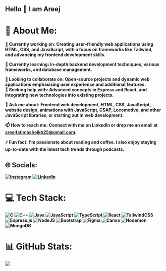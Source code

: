 ## Hello 👋 I am Areej

# 💫 About Me:

🔭<b> Currently working on: <b> Creating user-friendly web applications using HTML, CSS, and JavaScript, with a focus on frameworks like Tailwind, and advancing my frontend development skills.<br>

🌱 <b> Currently learning: <b> In-depth backend development techniques, various frameworks, and database management.<br>

👯<b> Looking to collaborate on: <b> Open-source projects and dynamic web applications emphasising user experience and additional features.<br>
🤔<b> Seeking help with: <b> Advanced concepts in Express and React, and integrating new technologies into existing projects.<br>

💬 <b> Ask me about:<b> Frontend web development, HTML, CSS, JavaScript, website design, animations with JavaScript, GSAP, Locomotive, and other JavaScript libraries, or starting out in web development.<br>

📫 <b> How to reach me: <b> Connect with me on LinkedIn or drop me an email at areejfatimasheikh25@gmail.com.<br>

⚡ <b>Fun fact: <b> I'm passionate about reading and coffee. I also enjoy staying up-to-date with the latest tech trends through podcasts.


## 🌐 Socials:
[![Instagram](https://img.shields.io/badge/Instagram-%23E4405F.svg?logo=Instagram&logoColor=white)](https://instagram.com/its._raven_) [![LinkedIn](https://img.shields.io/badge/LinkedIn-%230077B5.svg?logo=linkedin&logoColor=white)](https://linkedin.com/in/areej-sheikh5274) 

# 💻 Tech Stack:
![C](https://img.shields.io/badge/c-%2300599C.svg?style=for-the-badge&logo=c&logoColor=white) ![C++](https://img.shields.io/badge/c++-%2300599C.svg?style=for-the-badge&logo=c%2B%2B&logoColor=white) ![Java](https://img.shields.io/badge/java-%23ED8B00.svg?style=for-the-badge&logo=openjdk&logoColor=white) ![JavaScript](https://img.shields.io/badge/javascript-%23323330.svg?style=for-the-badge&logo=javascript&logoColor=%23F7DF1E) ![TypeScript](https://img.shields.io/badge/typescript-%23007ACC.svg?style=for-the-badge&logo=typescript&logoColor=white) ![React](https://img.shields.io/badge/react-%2320232a.svg?style=for-the-badge&logo=react&logoColor=%2361DAFB) ![TailwindCSS](https://img.shields.io/badge/tailwindcss-%2338B2AC.svg?style=for-the-badge&logo=tailwind-css&logoColor=white) ![Express.js](https://img.shields.io/badge/express.js-%23404d59.svg?style=for-the-badge&logo=express&logoColor=%2361DAFB) ![NodeJS](https://img.shields.io/badge/node.js-6DA55F?style=for-the-badge&logo=node.js&logoColor=white) ![Bootstrap](https://img.shields.io/badge/bootstrap-%238511FA.svg?style=for-the-badge&logo=bootstrap&logoColor=white) ![Figma](https://img.shields.io/badge/figma-%23F24E1E.svg?style=for-the-badge&logo=figma&logoColor=white) ![Canva](https://img.shields.io/badge/Canva-%2300C4CC.svg?style=for-the-badge&logo=Canva&logoColor=white) ![Nodemon](https://img.shields.io/badge/NODEMON-%23323330.svg?style=for-the-badge&logo=nodemon&logoColor=%BBDEAD) ![MongoDB](https://img.shields.io/badge/MongoDB-%234ea94b.svg?style=for-the-badge&logo=mongodb&logoColor=white)


# 📊 GitHub Stats:
  ![](https://github-readme-stats.vercel.app/api/top-langs/?username=Areej-Sheikh&theme=codeSTACKr&hide_border=false&include_all_commits=false&count_private=false&layout=compact)

<!-- Proudly created with GPRM ( https://gprm.itsvg.in ) -->
